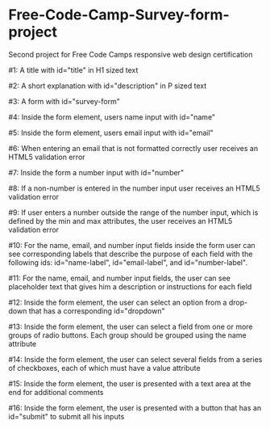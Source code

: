 # Free-Code-Camp-Survey-form-project
Second project for Free Code Camps responsive web design certification

#1: A title with id="title" in H1 sized text

#2: A short explanation with id="description" in P sized text

#3: A form with id="survey-form"

#4: Inside the form element, users name input with id="name"

#5: Inside the form element, users email input with id="email"

#6: When entering an email that is not formatted correctly user receives an HTML5 validation error 

#7: Inside the form a number input with id="number"

#8: If a non-number is entered in the number input user receives an HTML5 validation error 

#9: If user enters a number outside the range of the number input, which is defined by the min and max attributes, the user receives an HTML5 validation error

#10: For the name, email, and number input fields inside the form user can see corresponding labels that describe the purpose of each field with the following ids: id="name-label", id="email-label", and id="number-label".

#11: For the name, email, and number input fields, the user can see placeholder text that gives him a description or instructions for each field

#12: Inside the form element, the user can select an option from a drop-down that has a corresponding id="dropdown"

#13: Inside the form element, the user can select a field from one or more groups of radio buttons. Each group should be grouped using the name attribute

#14: Inside the form element, the user can select several fields from a series of checkboxes, each of which must have a value attribute

#15: Inside the form element, the user is presented with a text area at the end for additional comments

#16: Inside the form element, the user is presented with a button that has an id="submit" to submit all his inputs